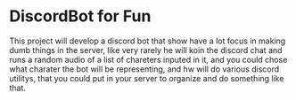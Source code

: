 # DiscordBot for Fun
 This project will develop a discord bot that show have a lot focus in making dumb things in the server, like very rarely he will koin the discord chat and runs a random audio of a list of chareters inputed in it, and you could chose what charater the bot will be representing, and hw will do various discord utilitys, that you could put in your server to organize and do something like that.
